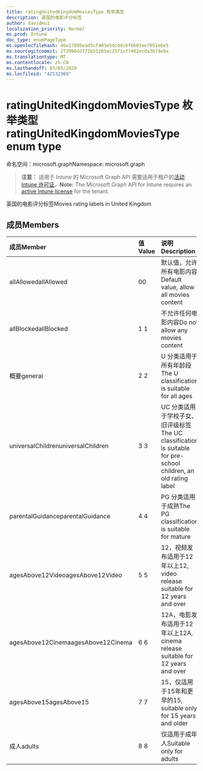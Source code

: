 ```yaml
---
title: ratingUnitedKingdomMoviesType 枚举类型
description: 英国的电影评分标签
author: davidmu1
localization_priority: Normal
ms.prod: Intune
doc_type: enumPageType
ms.openlocfilehash: 46e17895ead5cf403e5dcddc6f6b83ee7051e6e5
ms.sourcegitcommit: 272996d2772b51105ec25f1cf7482ecda3b74ebe
ms.translationtype: MT
ms.contentlocale: zh-CN
ms.lasthandoff: 03/05/2020
ms.locfileid: "42532369"
---
```

# <a name="ratingunitedkingdommoviestype-enum-type"></a><span data-ttu-id="2cad8-103">ratingUnitedKingdomMoviesType 枚举类型</span><span class="sxs-lookup"><span data-stu-id="2cad8-103">ratingUnitedKingdomMoviesType enum type</span></span>

<span data-ttu-id="2cad8-104">命名空间：microsoft.graph</span><span class="sxs-lookup"><span data-stu-id="2cad8-104">Namespace: microsoft.graph</span></span>

> <span data-ttu-id="2cad8-105">**注意：** 适用于 Intune 的 Microsoft Graph API 需要适用于租户的[活动 Intune 许可证](https://go.microsoft.com/fwlink/?linkid=839381)。</span><span class="sxs-lookup"><span data-stu-id="2cad8-105">**Note:** The Microsoft Graph API for Intune requires an [active Intune license](https://go.microsoft.com/fwlink/?linkid=839381) for the tenant.</span></span>

<span data-ttu-id="2cad8-106">英国的电影评分标签</span><span class="sxs-lookup"><span data-stu-id="2cad8-106">Movies rating labels in United Kingdom</span></span>

## <a name="members"></a><span data-ttu-id="2cad8-107">成员</span><span class="sxs-lookup"><span data-stu-id="2cad8-107">Members</span></span>
|<span data-ttu-id="2cad8-108">成员</span><span class="sxs-lookup"><span data-stu-id="2cad8-108">Member</span></span>|<span data-ttu-id="2cad8-109">值</span><span class="sxs-lookup"><span data-stu-id="2cad8-109">Value</span></span>|<span data-ttu-id="2cad8-110">说明</span><span class="sxs-lookup"><span data-stu-id="2cad8-110">Description</span></span>|
|:---|:---|:---|
|<span data-ttu-id="2cad8-111">allAllowed</span><span class="sxs-lookup"><span data-stu-id="2cad8-111">allAllowed</span></span>|<span data-ttu-id="2cad8-112">0</span><span class="sxs-lookup"><span data-stu-id="2cad8-112">0</span></span>|<span data-ttu-id="2cad8-113">默认值，允许所有电影内容</span><span class="sxs-lookup"><span data-stu-id="2cad8-113">Default value, allow all movies content</span></span>|
|<span data-ttu-id="2cad8-114">allBlocked</span><span class="sxs-lookup"><span data-stu-id="2cad8-114">allBlocked</span></span>|<span data-ttu-id="2cad8-115">1 </span><span class="sxs-lookup"><span data-stu-id="2cad8-115">1</span></span>|<span data-ttu-id="2cad8-116">不允许任何电影内容</span><span class="sxs-lookup"><span data-stu-id="2cad8-116">Do not allow any movies content</span></span>|
|<span data-ttu-id="2cad8-117">概要</span><span class="sxs-lookup"><span data-stu-id="2cad8-117">general</span></span>|<span data-ttu-id="2cad8-118">2 </span><span class="sxs-lookup"><span data-stu-id="2cad8-118">2</span></span>|<span data-ttu-id="2cad8-119">U 分类适用于所有年龄段</span><span class="sxs-lookup"><span data-stu-id="2cad8-119">The U classification is suitable for all ages</span></span>|
|<span data-ttu-id="2cad8-120">universalChildren</span><span class="sxs-lookup"><span data-stu-id="2cad8-120">universalChildren</span></span>|<span data-ttu-id="2cad8-121">3 </span><span class="sxs-lookup"><span data-stu-id="2cad8-121">3</span></span>|<span data-ttu-id="2cad8-122">UC 分类适用于学校子女、旧评级标签</span><span class="sxs-lookup"><span data-stu-id="2cad8-122">The UC classification is suitable for pre-school children, an old rating label</span></span>|
|<span data-ttu-id="2cad8-123">parentalGuidance</span><span class="sxs-lookup"><span data-stu-id="2cad8-123">parentalGuidance</span></span>|<span data-ttu-id="2cad8-124">4 </span><span class="sxs-lookup"><span data-stu-id="2cad8-124">4</span></span>|<span data-ttu-id="2cad8-125">PG 分类适用于成熟</span><span class="sxs-lookup"><span data-stu-id="2cad8-125">The PG classification is suitable for mature</span></span>|
|<span data-ttu-id="2cad8-126">agesAbove12Video</span><span class="sxs-lookup"><span data-stu-id="2cad8-126">agesAbove12Video</span></span>|<span data-ttu-id="2cad8-127">5 </span><span class="sxs-lookup"><span data-stu-id="2cad8-127">5</span></span>|<span data-ttu-id="2cad8-128">12，视频发布适用于12年以上</span><span class="sxs-lookup"><span data-stu-id="2cad8-128">12, video release suitable for 12 years and over</span></span>|
|<span data-ttu-id="2cad8-129">agesAbove12Cinema</span><span class="sxs-lookup"><span data-stu-id="2cad8-129">agesAbove12Cinema</span></span>|<span data-ttu-id="2cad8-130">6 </span><span class="sxs-lookup"><span data-stu-id="2cad8-130">6</span></span>|<span data-ttu-id="2cad8-131">12A，电影发布适用于12年以上</span><span class="sxs-lookup"><span data-stu-id="2cad8-131">12A, cinema release suitable for 12 years and over</span></span>|
|<span data-ttu-id="2cad8-132">agesAbove15</span><span class="sxs-lookup"><span data-stu-id="2cad8-132">agesAbove15</span></span>|<span data-ttu-id="2cad8-133">7 </span><span class="sxs-lookup"><span data-stu-id="2cad8-133">7</span></span>|<span data-ttu-id="2cad8-134">15，仅适用于15年和更早的</span><span class="sxs-lookup"><span data-stu-id="2cad8-134">15, suitable only for 15 years and older</span></span>|
|<span data-ttu-id="2cad8-135">成人</span><span class="sxs-lookup"><span data-stu-id="2cad8-135">adults</span></span>|<span data-ttu-id="2cad8-136">8 </span><span class="sxs-lookup"><span data-stu-id="2cad8-136">8</span></span>|<span data-ttu-id="2cad8-137">仅适用于成年人</span><span class="sxs-lookup"><span data-stu-id="2cad8-137">Suitable only for adults</span></span>|




